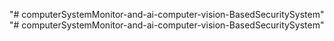 "# computerSystemMonitor-and-ai-computer-vision-BasedSecuritySystem" 
"# computerSystemMonitor-and-ai-computer-vision-BasedSecuritySystem" 
